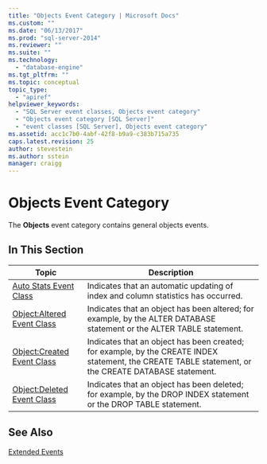 ```yaml
---
title: "Objects Event Category | Microsoft Docs"
ms.custom: ""
ms.date: "06/13/2017"
ms.prod: "sql-server-2014"
ms.reviewer: ""
ms.suite: ""
ms.technology: 
  - "database-engine"
ms.tgt_pltfrm: ""
ms.topic: conceptual
topic_type: 
  - "apiref"
helpviewer_keywords: 
  - "SQL Server event classes, Objects event category"
  - "Objects event category [SQL Server]"
  - "event classes [SQL Server], Objects event category"
ms.assetid: acc1c7b0-4abf-42f8-b9a9-c383b715a735
caps.latest.revision: 25
author: stevestein
ms.author: sstein
manager: craigg
---
```

# Objects Event Category
  The **Objects** event category contains general objects events.  
  
## In This Section  
  
|Topic|Description|  
|-----------|-----------------|  
|[Auto Stats Event Class](auto-stats-event-class.md)|Indicates that an automatic updating of index and column statistics has occurred.|  
|[Object:Altered Event Class](object-altered-event-class.md)|Indicates that an object has been altered; for example, by the ALTER DATABASE statement or the ALTER TABLE statement.|  
|[Object:Created Event Class](object-created-event-class.md)|Indicates that an object has been created; for example, by the CREATE INDEX statement, the CREATE TABLE statement, or the CREATE DATABASE statement.|  
|[Object:Deleted Event Class](object-deleted-event-class.md)|Indicates that an object has been deleted; for example, by the DROP INDEX statement or the DROP TABLE statement.|  
  
## See Also  
 [Extended Events](../extended-events/extended-events.md)  
  
  
